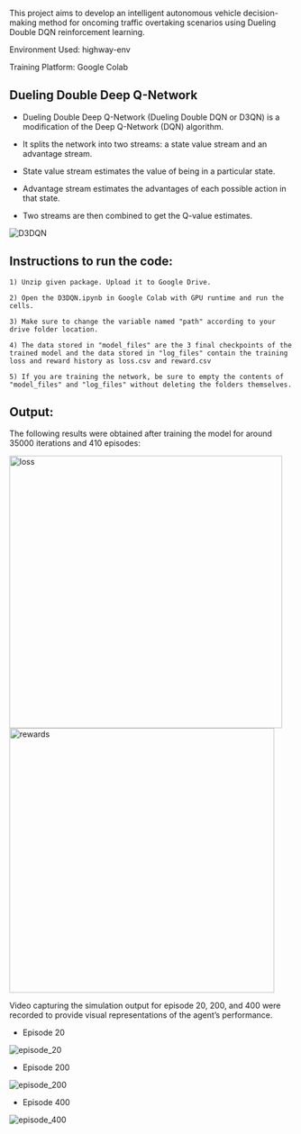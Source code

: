 This project aims to develop an intelligent autonomous vehicle decision-making method for oncoming traffic overtaking scenarios using Dueling Double DQN reinforcement learning.

Environment Used: highway-env

Training Platform: Google Colab

## Dueling Double Deep Q-Network
* Dueling Double Deep Q-Network (Dueling Double DQN or D3QN) is a modification of the Deep Q-Network (DQN) algorithm.

* It splits the network into two streams: a state value stream and an advantage stream.

* State value stream estimates the value of being in a particular state.

* Advantage stream estimates the advantages of each possible action in that state.

* Two streams are then combined to get the Q-value estimates.

![D3DQN](https://github.com/saurabhp369/-Autonomous-Vehicle-overtake-using-Dueling-Double-DQN/assets/67332856/34493c58-e942-4dd4-90f1-0333fbf0efd5)

## Instructions to run the code:
    1) Unzip given package. Upload it to Google Drive.
    
    2) Open the D3DQN.ipynb in Google Colab with GPU runtime and run the cells.
    
    3) Make sure to change the variable named "path" according to your drive folder location.
    
    4) The data stored in "model_files" are the 3 final checkpoints of the trained model and the data stored in "log_files" contain the training loss and reward history as loss.csv and reward.csv
    
    5) If you are training the network, be sure to empty the contents of "model_files" and "log_files" without deleting the folders themselves.
 
## Output:
The following results were obtained after training the model for around 35000 iterations and 410 episodes: 

<img width="484" alt="loss" src="https://github.com/saurabhp369/-Autonomous-Vehicle-overtake-using-Dueling-Double-DQN/assets/67332856/1238d7c8-1913-43d3-a698-a87706e7a92c">
<img width="470" alt="rewards" src="https://github.com/saurabhp369/-Autonomous-Vehicle-overtake-using-Dueling-Double-DQN/assets/67332856/b3e17b6a-f646-4c6e-b8cb-89827787fe32">

Video capturing the simulation output for episode 20, 200, and 400 were recorded to provide visual representations of the agent’s performance.

* Episode 20

![episode_20](https://github.com/saurabhp369/-Autonomous-Vehicle-overtake-using-Dueling-Double-DQN/assets/67332856/fac40888-7d42-4fe0-b5e5-36de0fff2016)

* Episode 200

![episode_200](https://github.com/saurabhp369/-Autonomous-Vehicle-overtake-using-Dueling-Double-DQN/assets/67332856/41d1c32f-fa14-48e2-974c-5b8d6c7a97d9)

* Episode 400

![episode_400](https://github.com/saurabhp369/-Autonomous-Vehicle-overtake-using-Dueling-Double-DQN/assets/67332856/679ff15f-9445-429c-a8b0-e88f248e8c5e)
